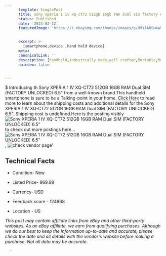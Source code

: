 ```yaml
---
      template: SinglePost
      title: sony xperia 1 iv xq ct72 512gb 16gb ram dual sim factory unlocked 6 5 
      status: Published
      date: '2023-02-12'
      featuredImage: 'https://i.ebayimg.com/thumbs/images/g/U9YAAOSw4aVii9mb/s-l225.jpg'
       

      excerpt: >-
        [smartphone,device ,hand held device]
      meta:
      canonicalLink: ''
      description: [handheld,industrially made,well crafted,Portable,Mobile,Compact,Convenient,Lightweight,Maneuverable,Man-portable,Miniature,Carriable,Hand-held,Light,Holdable,Transportable,Mobile device,Pocket-sized,On-the-go,Wireless,Cordless,Compact size,Convenient size, smartphone,device ,hand held device]
      noindex: false
      

---
```

$
      Introducing th Sony XPERIA 1 IV XQ-CT72 512GB 16GB RAM Dual SIM (FACTORY UNLOCKED) 6.5" from a well-known brand.This handheld smartphone is sure to be a Talking-point in your home. [Click Here](https://www.ebay.com/itm/195506740788?hash=item2d851c1e34%3Ag%3AU9YAAOSw4aVii9mb&mkevt=1&mkcid=1&mkrid=711-53200-19255-0&campid=%253CePNCampaignId%253E&customid=%253CreferenceId%253E&toolid=10049) to read more to learn about the shipping costs and additional details for the Sony XPERIA 1 IV XQ-CT72 512GB 16GB RAM Dual SIM (FACTORY UNLOCKED) 6.5". Shipping cost is undefined.Here is the posting visibly ![Sony XPERIA 1 IV XQ-CT72 512GB 16GB RAM Dual SIM (FACTORY UNLOCKED) 6.5"](https://i.ebayimg.com/thumbs/images/g/U9YAAOSw4aVii9mb/s-l225.jpg) to check out more postings here... ![Sony XPERIA 1 IV XQ-CT72 512GB 16GB RAM Dual SIM (FACTORY UNLOCKED) 6.5"](https://i.ebayimg.com/images/g/U9YAAOSw4aVii9mb/s-l1600.jpg), ![check vendor page]()'

      

 ## Technical Facts 



     
      

 - Condition- New 


      

 - Listed Price- 969.99 


      

 - Currency- USD 


      

 - Feedback score - 124868 


      

 - Location - US 


      
      

 *_This post may contain affiliate links from eBay and other third-party websites. As an eBay affiliate, we earn from qualifying purchases. Although we do our best to keep the information up-to-date and accurate, please check the date and all details with the vendor's website before making a purchase. Not all data may be accurate._*




      -
